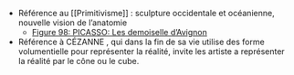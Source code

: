 - Référence au [[Primitivisme]] : sculpture occidentale et océanienne, nouvelle vision de l’anatomie
	- [Figure 98: PICASSO: Les demoiselle d’Avignon](https://www.kazoart.com/blog/wp-content/uploads/2017/07/Picasso_demoiselles_davignon1.jpg)
- Référence à CÉZANNE , qui dans la fin de sa vie utilise des forme volumentielle pour représenter la réalité, invite les artiste a représenter la réalité par le cône ou le cube.